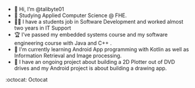 - 👋 Hi, I’m @talibyte01
- 👀 Studying Applied Computer Science @ FHE.
- 👩‍💻 I have a students job in Software Development and worked almost two years in IT Support
- :trophy:  I’ve passed my embedded systems course and my software engineering course with Java and C++ .
- 🌱 I'm currently learning Android App programming with Kotlin as well as Information Retrieval and Image processing.
- 👥 I have an ongoing project about building a 2D Plotter out of DVD drives and my Android project is about building a drawing app.

:octocat: Octocat
<!---
talibyte01/talibyte01 is a ✨ special ✨ repository because its `README.md` (this file) appears on your GitHub profile.
You can click the Preview link to take a look at your changes.
--->
